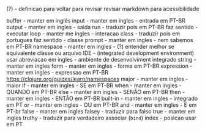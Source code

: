(?) - definicao para voltar para revisar 
revisar markdown para acessibilidade

buffer - manter em inglês
input - manter em ingles - entrada em PT-BR
output - manter em ingles - saida
run - traduzir pois em PT-BR faz sentido - executar
loop - manter me ingles - interacao
class - traduzir pois em portugues faz sentido - classe 
prompt - manter em ingles - nem sabemos em PT-BR
namespace - manter em ingles - (?) entender melhor se equivalente classe ou arquivo
IDE - (integrated development environment) usar abreviacao em ingles - ambiente de desenvolviment integrado
string - manter em ingles
form - manter em ingles - forma em PT-BR
expression - manter em ingles - expressao em PT-BR
https://clojure.org/guides/learn/namespaces
major - manter em ingles - maior
if - manter em ingles - SE em PT-BR
when - manter em ingles - QUANDO em PT-BR
else - manter em ingles - SENÃO em PT-BR
then - manter em ingles - ENTÃO em PT-BR
built-in - manter em ingles - integrado em PT
or - manter em ingles - OU em PT-BR
and - manter em ingles - E em PT-br
false - manter em ingles 
falsey - traduzir para falso 
true - manter em ingles
truthy - traduzir para verdadeiro
associar (`bind`)
index - posicao usar em PT